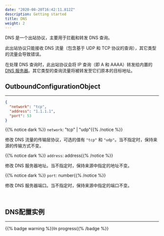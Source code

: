 ```yaml
---
date: "2020-08-20T16:42:11.812Z"
description: Getting started
title: DNS
weight: 2
---
```


DNS 是一个出站协议，主要用于拦截和转发 DNS 查询。

此出站协议只能接收 DNS 流量（包含基于 UDP 和 TCP 协议的查询），其它类型的流量会导致错误。

在处理 DNS 查询时，此出站协议会将 IP 查询（即 A 和 AAAA）转发给内置的 [DNS 服务器](../../dns)。其它类型的查询流量将被转发至它们原本的目标地址。

## OutboundConfigurationObject

---

```json
{
  "network": "tcp",
  "address": "1.1.1.1",
  "port": 53
}
```

{{% notice dark %}} `network`: "tcp" | "udp"{{% /notice %}}

修改 DNS 流量的传输层协议，可选的值有 `"tcp"` 和 `"udp"`。当不指定时，保持来源的传输方式不变。

{{% notice dark %}} `address`: address{{% /notice %}}

修改 DNS 服务器地址。当不指定时，保持来源中指定的地址不变。

{{% notice dark %}} `port`: number{{% /notice %}}

修改 DNS 服务器端口。当不指定时，保持来源中指定的端口不变。

<br />

## DNS配置实例
---

{{% badge warning %}}In progress{{% /badge %}}
